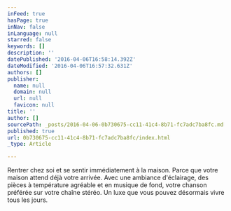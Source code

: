 ```yaml
---
inFeed: true
hasPage: true
inNav: false
inLanguage: null
starred: false
keywords: []
description: ''
datePublished: '2016-04-06T16:58:14.392Z'
dateModified: '2016-04-06T16:57:32.631Z'
authors: []
publisher:
  name: null
  domain: null
  url: null
  favicon: null
title: ''
author: []
sourcePath: _posts/2016-04-06-0b730675-cc11-41c4-8b71-fc7adc7ba8fc.md
published: true
url: 0b730675-cc11-41c4-8b71-fc7adc7ba8fc/index.html
_type: Article

---
```

Rentrer chez soi et se sentir immédiatement à la maison. Parce que votre maison attend déjà votre arrivée. Avec une ambiance d'éclairage, des pièces à température agréable et en musique de fond, votre chanson préférée sur votre chaîne stéréo. Un luxe que vous pouvez désormais vivre tous les jours.